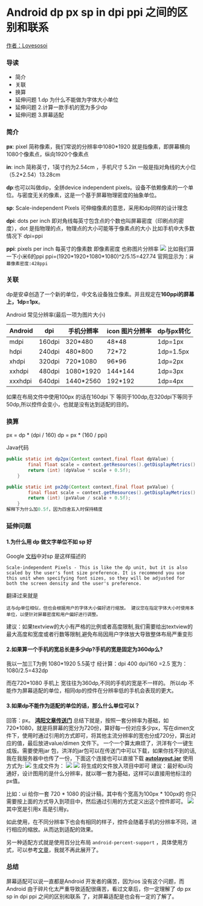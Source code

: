 # Android dp px sp in dpi ppi 之间的区别和联系

[作者：Lovesosoi](https://github.com/lvm0306)


### 导读
* 简介
* 关联
* 换算
* 延伸问题 1.dp 为什么不能做为字体大小单位
* 延伸问题 2.计算一款手机的宽为多少dp
* 延伸问题 3.屏幕适配

### 简介

**px**: pixel 简称像素，我们常说的分辨率中1080*1920 就是指像素，即屏幕横向1080个像素点，纵向1920个像素点

**in**: inch 简称英寸，1英寸约为2.54cm ，手机尺寸 5.2in 一般是指对角线的大小位（5.2*2.54）13.28cm

**dp**:也可以叫做dip，全拼device independent pixels。设备不依赖像素的一个单位。与密度无关的像素，这是一个基于屏幕物理密度的抽象单位。

**sp**: Scale-independent Pixels 可伸缩像素的意思，采用和dp同样的设计理念

**dpi**: dots per inch 即对角线每英寸包含点的个数也叫屏幕密度（印刷点的密度），dot 是指物理的点，物理点的大小可能等于像素点的大小 比如手机中大多数情况下 dpi=ppi

**ppi**: pixels per inch 每英寸的像素数 即像素密度 也称图片分辨率
![](http://mdeandroid.oss-cn-beijing.aliyuncs.com/article/android_interview/01/android_interview01_01.jpg)
比如我们算一下小米6的ppi
ppi=(1920\*1920+1080\*1080)^2/5.15=427.74
官网显示为：`屏幕像素密度:428ppi` 

### 关联
dp是安卓创造了一个新的单位，中文名设备独立像素。并且规定在**160ppi的屏幕上，1dp=1px**。

Android 常见分辨率(最后一项为图片大小)

| Android    | dpi | 手机分辨率| icon 图片分辨率 |dp与px转化|
|-----|-----|-----|-----|-----|
|mdpi|160dpi| 320\*480| 48\*48|1dp=1px|
|hdpi|240dpi|480\*800 |72\*72|1dp=1.5px|
|xhdpi|320dpi|720\*1080 |96\*96|1dp=2px |
|xxhdpi|480dpi|1080\*1920 |144\*144|1dp=3px |
|xxxhdpi|640dpi|1440\*2560 | 192\*192|1dp=4px|



如果在布局文件中使用100px 的话在160dpi 下 等同于100dp,在320dpi下等同于50dp,所以控件会变小，也就是没有达到适配的目的。 

### 换算
px = dp * (dpi / 160)
dp = px * (160 / ppi)

Java代码
```java
public static int dp2px(Context context,final float dpValue) {
        final float scale = context.getResources().getDisplayMetrics().density;
        return (int) (dpValue * scale + 0.5f);
    }

public static int px2dp(Context context,final float pxValue) {
        final float scale = context.getResources().getDisplayMetrics().density;
        return (int) (pxValue / scale + 0.5f);
    }
解释下为什么加0.5f，因为四舍五入时保持精度
```

### 延伸问题

#### 1.为什么用 dp 做文字单位不如 sp 好
Google [文档](https://developer.android.com/guide/topics/resources/more-resources#Dimension)中对sp 是这样描述的
```
Scale-independent Pixels - This is like the dp unit, but it is also scaled by the user's font size preference. It is recommend you use this unit when specifying font sizes, so they will be adjusted for both the screen density and the user's preference.
```
翻译过来就是
```
这与dp单位相似，但也会根据用户的字体大小偏好进行缩放。 建议您在指定字体大小时使用本单位，以便针对屏幕密度和用户偏好进行调整。
```

建议：如果textview的大小有严格的比例或者高度限制,我们需要给出textview的最大高度和宽度或者行数等限制,避免布局因用户字体放大导致整体布局严重变形

#### 2.如果算一个手机的宽总长是多少dp?手机的宽是固定为360dp么?
我以一加三T为例
1080*1920 5.5英寸 
经计算：dpi 400
dpi/160 =2.5
宽为：1080/2.5=432dp

而在720*1080 手机上 宽往往为360dp,不同的手机的宽是不一样的。
所以dp 不能作为屏幕适配的单位，相同dp的控件在分辨率低的手机会表现的更大。

#### 3.如果dp不能作为适配的单位的话，那么什么单位可以？
回答：px。
**[鸿阳文章传送门](https://blog.csdn.net/lmj623565791/article/details/45460089)**
总结下就是，按照一套分辨率为基础，如720*1080，就是将屏幕的宽分为720份，算好每一份对应多少px，写在dimen文件下，使用时通过引用的方式即可，将其他主流分辨率的宽也分成720分，算出对应的值，最后放进value/dimen 文件下。
一个一个算太麻烦了，洪洋有个一键生成版。需要使用jar 包，洪洋的jar包可以在传送门中可以下载，如果你找不到的话,我在我服务器中也传了一份，下面这个连接也可以直接下载
**[autolayout.jar](http://mdeandroid.oss-cn-beijing.aliyuncs.com/article/android_interview/01/autolayout.jar)**
使用方式为:
![](http://mdeandroid.oss-cn-beijing.aliyuncs.com/article/android_interview/01/interview01_02.jpg)
生成文件为：
![](http://mdeandroid.oss-cn-beijing.aliyuncs.com/article/android_interview/01/interview01_03.jpg)
![](http://mdeandroid.oss-cn-beijing.aliyuncs.com/article/android_interview/01/interview01_04.jpg)
将生成的文件放入项目中即可
建议：最好和ui沟通好，设计图用的是什么分辨率，就以哪一套为基础，这样可以直接用他标注的px值。

比如：ui 给你一套 720 * 1080  的设计稿，其中有个宽高为100px \* 100px的 你只需要按上面的方式导入到项目中，然后通过引用的方式定义出这个控件即可。
![](http://mdeandroid.oss-cn-beijing.aliyuncs.com/article/android_interview/01/interview01_06.jpg)
其中宽是引用x 高是引用y。

如此使用，在不同分辨率下也会有相同的样子，控件会随着手机的分辨率不同，进行相应的缩放。从而达到适配的效果。

另一种适配方式就是使用百分比布局 `android-percent-support`
，具体使用方式，可以参考[文章](https://www.jianshu.com/p/7a6475757743?from=jiantop.com)，我就不再此展开了。

### 总结
屏幕适配可以说一直都是Android 开发者的痛苦，因为ios 没有这个问题，而Android 由于碎片化太严重导致适配很痛苦，看过文章后，你一定理解了 dp px sp in dpi ppi 之间的区别和联系 了，对屏幕适配是也会有一定的了解了。
